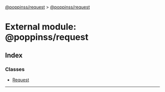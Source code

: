 [@poppinss/request](../README.md) > [@poppinss/request](../modules/_poppinss_request.md)

# External module: @poppinss/request

## Index

### Classes

* [Request](../classes/_poppinss_request.request.md)

---

